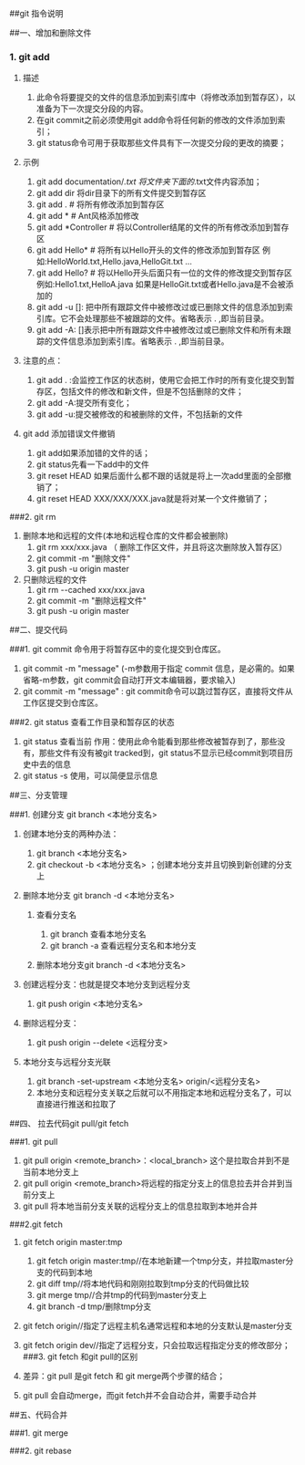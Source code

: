 
##git 指令说明

##一、增加和删除文件

### 1. git add 
1. 描述
	1. 此命令将要提交的文件的信息添加到索引库中（将修改添加到暂存区），以准备为下一次提交分段的内容。
	2. 在git commit之前必须使用git add命令将任何新的修改的文件添加到索引；
	3. git status命令可用于获取那些文件具有下一次提交分段的更改的摘要；
2. 示例
	1. git add documentation/*.txt  将文件夹下面的*.txt文件内容添加；
	2. git add dir  将dir目录下的所有文件提交到暂存区
	3. git add .  # 将所有修改添加到暂存区
	4. git add *  # Ant风格添加修改
	5. git add *Controller   # 将以Controller结尾的文件的所有修改添加到暂存区
	6. git add Hello*   # 将所有以Hello开头的文件的修改添加到暂存区 例如:HelloWorld.txt,Hello.java,HelloGit.txt ...
	7. git add Hello?   # 将以Hello开头后面只有一位的文件的修改提交到暂存区 例如:Hello1.txt,HelloA.java 如果是HelloGit.txt或者Hello.java是不会被添加的
	8. git add -u [<path>]: 把<path>中所有跟踪文件中被修改过或已删除文件的信息添加到索引库。它不会处理那些不被跟踪的文件。省略<path>表示 . ,即当前目录。
	9. git add -A: []表示把中所有跟踪文件中被修改过或已删除文件和所有未跟踪的文件信息添加到索引库。省略<path>表示 . ,即当前目录。


3. 注意的点：
	1. git add . :会监控工作区的状态树，使用它会把工作时的所有变化提交到暂存区，包括文件的修改和新文件，但是不包括删除的文件；
	2. git add -A:提交所有变化；
	3. git add -u:提交被修改的和被删除的文件，不包括新的文件
4. git add 添加错误文件撤销
	1. git add如果添加错的文件的话；
	2. git status先看一下add中的文件
	3. git reset HEAD 如果后面什么都不跟的话就是将上一次add里面的全部撤销了；
	4. git reset HEAD  XXX/XXX/XXX.java就是将对某一个文件撤销了；

###2. git rm
1. 删除本地和远程的文件(本地和远程仓库的文件都会被删除)
	1. git rm xxx/xxx.java  （  删除工作区文件，并且将这次删除放入暂存区）
	2. git commit -m "删除文件"
	3. git push -u origin master
2. 只删除远程的文件
	1. git rm --cached xxx/xxx.java
	2. git commit -m "删除远程文件"
	3. git push -u origin master

##二、提交代码

###1. git commit 命令用于将暂存区中的变化提交到仓库区。
1.  git commit -m "message" (-m参数用于指定 commit 信息，是必需的。如果省略-m参数，git commit会自动打开文本编辑器，要求输入)
2.   git commit <filename>  -m "message"  : git commit命令可以跳过暂存区，直接将文件从工作区提交到仓库区。


###2. git status 查看工作目录和暂存区的状态
1. git status 查看当前 作用：使用此命令能看到那些修改被暂存到了，那些没有，那些文件有没有被git tracked到，git status不显示已经commit到项目历史中去的信息
2. git status -s 使用，可以简便显示信息



##三、分支管理

###1. 创建分支  git branch <本地分支名>
1. 创建本地分支的两种办法：
	1. git branch <本地分支名>
	2. git checkout -b <本地分支名>  ；创建本地分支并且切换到新创建的分支上

2. 删除本地分支 git branch -d <本地分支名>
	1. 查看分支名
		1. git branch  查看本地分支名
		2. git branch -a 查看远程分支名和本地分支

	2. 删除本地分支git branch -d <本地分支名>

3. 创建远程分支：也就是提交本地分支到远程分支
	1. git push origin <本地分支名>  

4. 删除远程分支：
	1. git push origin --delete <远程分支>

5. 本地分支与远程分支光联
	1. git branch -set-upstream <本地分支名> origin/<远程分支名>
	2. 本地分支和远程分支关联之后就可以不用指定本地和远程分支名了，可以直接进行推送和拉取了





##四、 拉去代码git pull/git fetch

###1. git pull
1. git pull origin <remote_branch>：<local_branch> 这个是拉取合并到不是当前本地分支上
2. git pull origin <remote_branch>将远程的指定分支上的信息拉去并合并到当前分支上
3. git pull 将本地当前分支关联的远程分支上的信息拉取到本地并合并

###2.git fetch
1. git fetch origin master:tmp
	1. git fetch origin master:tmp//在本地新建一个tmp分支，并拉取master分支的代码到本地
	2. git diff tmp//将本地代码和刚刚拉取到tmp分支的代码做比较
	3. git merge tmp//合并tmp的代码到master分支上
	4. git branch -d tmp/删除tmp分支

2. git fetch origin//指定了远程主机名通常远程和本地的分支默认是master分支
3. git fetch origin dev//指定了远程分支，只会拉取远程指定分支的修改部分；
###3. git fetch 和git pull的区别
1. 差异：git pull 是git fetch 和 git merge两个步骤的结合；
2. git pull 会自动merge，而git fetch并不会自动合并，需要手动合并

##五、代码合并

###1. git merge 

###2. git rebase